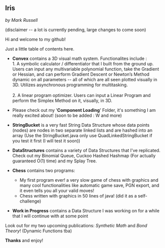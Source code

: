 ## Iris
_by Mark Russell_

(disclaimer -- a lot is currently pending, large changes to come soon)

Hi and welcome to my github!

Just a little table of contents here.



* **Convex** contains a 3D visual math system.  Functionalites include :<br/> 
		1. A symbolic calculator / differentiator that I built from the ground up.  Users can input any multivariable polynomial function, take the Gradient or Hessian, and can perform Gradient Descent or Newton’s Method dynamic on all parameters -- all of which are all seen plotted visually in 3D.  Utilizes asynchronous programming for multitasking.<br/>  	
		2. A linear program optimizer.  Users can input a Linear Program and perform the Simplex Method on it, visually, in 3D.
	
* Please check out my '**Component Loading**' Folder, it's something I am really excited about! (soon to be added : W and more)

* **StringBucket** is a very fast String Data Structure whose data points (nodes) are nodes in two separate linked lists and are hashed into an array (Use the StringBucket.java only use QuadLinkedStringBucket if you test it first (I will test it soon))

* **DataStructures** contains a variety of Data Structures that I've replicated. Check out my Binomial Queue, Cuckoo Hashed Hashmap (For actually guaranteed O(1) time) and my Splay Tree.

* **Chess** contains two programs: 
	* My first program ever! a very slow game of chess with graphics and many cool functionalities like automatic game save, PGN export, and it even tells you all your valid moves!
	* Chess written with graphics in 50 lines of java! (did it as a self-challenge)

* **Work in Progress** contains a Data Structure I was working on for a while that I will continue with at some point

Look out for my two upcoming publications: _Synthetic Math_ and _Bond Theory_! (Dynamic Functions tba)


**Thanks** and enjoy!
